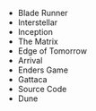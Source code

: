 - Blade Runner
- Interstellar
- Inception
- The Matrix
- Edge of Tomorrow
- Arrival
- Enders Game
- Gattaca
- Source Code
- Dune
